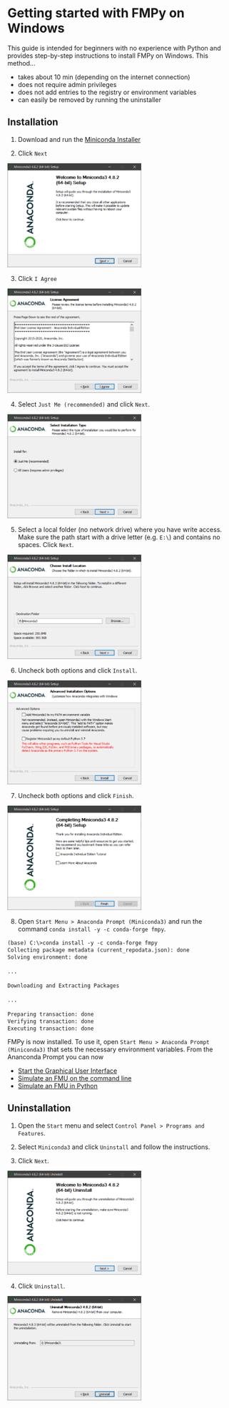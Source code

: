 # Getting started with FMPy on Windows

This guide is intended for beginners with no experience with Python and provides step-by-step instructions to install FMPy on Windows.
This method...

- takes about 10 min (depending on the internet connection)
- does not require admin privileges
- does not add entries to the registry or environment variables
- can easily be removed by running the uninstaller

## Installation

1. Download and run the [Miniconda Installer](https://repo.anaconda.com/miniconda/Miniconda3-latest-Windows-x86_64.exe)

2. Click `Next`

<img src="Miniconda_Welcome.PNG" width="300">

3. Click `I Agree`

<img src="Miniconda_License_Agreement.PNG" width="300">

4. Select `Just Me (recommended)` and click `Next`.

<img src="Miniconda_Install_Type.PNG" width="300">

5. Select a local folder (no network drive) where you have write access.
Make sure the path start with a drive letter (e.g. `E:\`) and contains no spaces.
Click `Next`.

<img src="Miniconda_Install_Location.PNG" width="300">

6. Uncheck both options and click `Install`.

<img src="Miniconda_Advanced_Installation_Options.PNG" width="300">

7. Uncheck both options and click `Finish`.

<img src="Miniconda_Completing_Setup.PNG" width="300">

8. Open `Start Menu > Anaconda Prompt (Miniconda3)` and run the command `conda install -y -c conda-forge fmpy`.

```
(base) C:\>conda install -y -c conda-forge fmpy
Collecting package metadata (current_repodata.json): done
Solving environment: done

...

Downloading and Extracting Packages

...

Preparing transaction: done
Verifying transaction: done
Executing transaction: done
```

FMPy is now installed. To use it, open `Start Menu > Anaconda Prompt (Miniconda3)` that sets the necessary environment variables. From the Ananconda Prompt you can now

- [Start the Graphical User Interface](README.md#start-the-graphical-user-interface)
- [Simulate an FMU on the command line](README.md#simulate-an-fmu-on-the-command-line)
- [Simulate an FMU in Python](README.md#simulate-an-fmu-in-python)

## Uninstallation

1. Open the `Start` menu and select `Control Panel > Programs and Features`.

2. Select `Miniconda3` and click `Uninstall` and follow the instructions.

3. Click `Next`.

<img src="Miniconda_Uninstall.PNG" width="300">

4. Click `Uninstall`.

<img src="Miniconda_Uninstall_Location.PNG" width="300">
